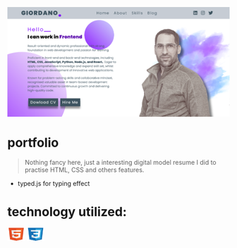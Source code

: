 
<p align="center">
   <img src="https://github.com/fqgiord/Resume/blob/main/principal%20image.png" width="1000" />
  
</p>


# portfolio

> Nothing fancy here, just a interesting digital model resume I did to practise HTML, CSS and others features.
+ typed.js for typing effect


# technology utilized:
<div style="display: inline_block">
  <img align="center" alt="Fer-HTML" height="30" width="40" src="https://raw.githubusercontent.com/devicons/devicon/master/icons/html5/html5-original.svg">
  <img align="center" alt="Fer-CSS" height="30" width="40" src="https://raw.githubusercontent.com/devicons/devicon/master/icons/css3/css3-original.svg">
</div>
